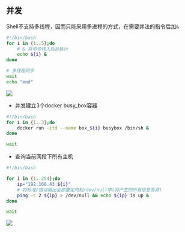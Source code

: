 <!--
 * @Description: 
 * @Version: 1.0
 * @Author: DaLao
 * @Email: dalao_li@163.com
 * @Date: 2021-03-11 08:59:41
 * @LastEditors: DaLao
 * @LastEditTime: 2021-12-29 17:31:21
-->

## 并发

Shell不支持多线程，因而只能采用多进程的方式，在需要并法的指令后加`&`

```sh
#!/bin/bash
for i in {1..5};do
    # & 将命令转入后台执行
    echo ${i} &
done

# 多线程同步
wait
echo "end"
```

![](https://cdn.hurra.ltd/img/20211229172645.png)

- 并发建立3个docker busy_box容器
  
```sh
#!/bin/bash 
for i in {1..3};do
    docker run -itd --name box_${i} busybox /bin/sh &
done

wait
```

- 查询当前网段下所有主机

```sh
#!/bin/bash

for i in {1..254};do
    ip="192.168.43.${i}"
    # 将标准/错误输出全部重定向到/dev/null中(将产生的所有信息丢弃)
    ping -c 2 ${ip} > /dev/null && echo ${ip} is up &
done

wait
```

![](https://cdn.hurra.ltd/img/20211229173115.png)